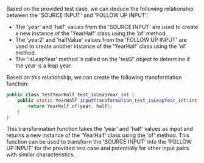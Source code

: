 Based on the provided test case, we can deduce the following relationship between the 'SOURCE INPUT' and 'FOLLOW UP INPUT':

- The 'year' and 'half' values from the 'SOURCE INPUT' are used to create a new instance of the 'YearHalf' class using the 'of' method.
- The 'year2' and 'halfValue' values from the 'FOLLOW UP INPUT' are used to create another instance of the 'YearHalf' class using the 'of' method.
- The 'isLeapYear' method is called on the 'test2' object to determine if the year is a leap year.

Based on this relationship, we can create the following transformation function:

```java
public class TestYearHalf_test_isLeapYear_int {
    public static YearHalf inputTransformation_test_isLeapYear_int(int year, Half half)  {
        return YearHalf.of(year, half);
    }
}
```

This transformation function takes the 'year' and 'half' values as input and returns a new instance of the 'YearHalf' class using the 'of' method. This function can be used to transform the 'SOURCE INPUT' into the 'FOLLOW UP INPUT' for the provided test case and potentially for other input pairs with similar characteristics.